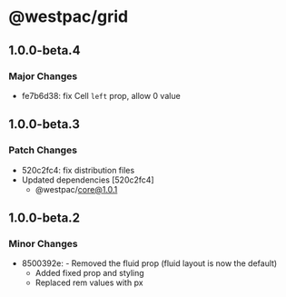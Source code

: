 # @westpac/grid

## 1.0.0-beta.4

### Major Changes

- fe7b6d38: fix Cell `left` prop, allow 0 value

## 1.0.0-beta.3

### Patch Changes

- 520c2fc4: fix distribution files
- Updated dependencies [520c2fc4]
  - @westpac/core@1.0.1

## 1.0.0-beta.2

### Minor Changes

- 8500392e: - Removed the fluid prop (fluid layout is now the default)
  - Added fixed prop and styling
  - Replaced rem values with px

